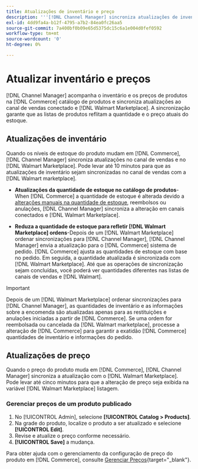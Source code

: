 ```yaml
---
title: Atualizações de inventário e preço
description: '''[!DNL Channel Manager] sincroniza atualizações de inventário e preço entre a loja do Commerce e [!DNL Walmart Marketplace] para que você possa gerenciar suas operações de canal de vendas com o administrador de comércio'''
exl-id: 4dd9fa4a-b12f-4795-a7b2-84ea0fc26aa5
source-git-commit: 7a400bf0b09e65d5375dc15c6a1e004d0fef0592
workflow-type: tm+mt
source-wordcount: '0'
ht-degree: 0%

---
```


# Atualizar inventário e preços

[!DNL Channel Manager] acompanha o inventário e os preços de produtos na [!DNL Commerce] catálogo de produtos e sincroniza atualizações ao canal de vendas conectado e [!DNL Walmart Marketplace]. A sincronização garante que as listas de produtos reflitam a quantidade e o preço atuais do estoque.

## Atualizações de inventário

Quando os níveis de estoque do produto mudam em [!DNL Commerce], [!DNL Channel Manager] sincroniza atualizações no canal de vendas e no [!DNL Walmart Marketplace]. Pode levar até 10 minutos para que as atualizações de inventário sejam sincronizadas no canal de vendas com a [!DNL Walmart marketplace].

* **Atualizações da quantidade de estoque no catálogo de produtos**-When [!DNL Commerce] a quantidade de estoque é alterada devido a [alterações manuais na quantidade de estoque](https://docs.magento.com/user-guide/catalog/inventory-product-quantity.html), reembolsos ou anulações, [!DNL Channel Manager] sincroniza a alteração em canais conectados e [!DNL Walmart Marketplace].

* **Reduza a quantidade de estoque para refletir [!DNL Walmart Marketplace] ordens**-Depois de um [!DNL Walmart Marketplace] ordenar sincronizações para [!DNL Channel Manager], [!DNL Channel Manager] envia a atualização para o [!DNL Commerce] sistema de pedido. [!DNL Commerce] ajusta as quantidades de estoque com base no pedido. Em seguida, a quantidade atualizada é sincronizada com [!DNL Walmart Marketplace]. Até que as operações de sincronização sejam concluídas, você poderá ver quantidades diferentes nas listas de canais de vendas e [!DNL Walmart].

>[!IMPORTANT]
>
> Depois de um [!DNL Walmart Marketplace] ordenar sincronizações para [!DNL Channel Manager], as quantidades de inventário e as informações sobre a encomenda são atualizadas apenas para as restituições e anulações iniciadas a partir de [!DNL Commerce]. Se uma ordem for reembolsada ou cancelada da [!DNL Walmart marketplace], processe a alteração de [!DNL Commerce] para garantir a exatidão [!DNL Commerce] quantidades de inventário e informações do pedido.

## Atualizações de preço

Quando o preço do produto muda em [!DNL Commerce], [!DNL Channel Manager] sincroniza a atualização com o [!DNL Walmart Marketplace]. Pode levar até cinco minutos para que a alteração de preço seja exibida na variável [!DNL Walmart Marketplace] listagem.

### Gerenciar preços de um produto publicado

1. No [!UICONTROL Admin], selecione **[!UICONTROL Catalog > Products]**.
1. Na grade do produto, localize o produto a ser atualizado e selecione **[!UICONTROL Edit]**.
1. Revise e atualize o preço conforme necessário.
1. **[!UICONTROL Save]** a mudança.

Para obter ajuda com o gerenciamento da configuração de preço do produto em [!DNL Commerce], consulte [Gerenciar Preços](https://docs.magento.com/user-guide/catalog/pricing.html){target=&quot;_blank&quot;}.
